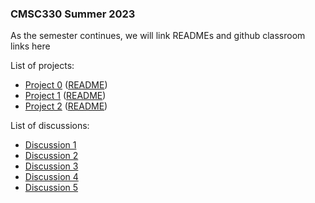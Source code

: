 ### CMSC330 Summer 2023 

As the semester continues, we will link READMEs and github classroom links here


List of projects:

+ [Project 0](https://classroom.github.com/a/g7k_E1se) ([README](https://github.com/cmsc330-summer23/summer23/blob/master/projects/project0/README.md))
+ [Project 1](https://classroom.github.com/a/U_qnP9Pi) ([README](https://github.com/cmsc330-summer23/summer23/blob/master/projects/project1/README.md))
+ [Project 2](https://classroom.github.com/a/Uy420GW2) ([README](https://github.com/cmsc330-summer23/summer23/blob/master/projects/project2/README.md))

List of discussions:
+ [Discussion 1](https://classroom.github.com/assignment-invitations/57b307643b6c5da4eedb3e64094b9acf/status)
+ [Discussion 2](https://classroom.github.com/assignment-invitations/29876c82c517ffdd256d0ffe7efa3f0f)
+ [Discussion 3](https://classroom.github.com/a/KEGxOAWP)
+ [Discussion 4](https://classroom.github.com/a/HfHC_k6b)
+ [Discussion 5](https://classroom.github.com/a/N6FbndoD)
